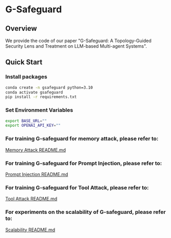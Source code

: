 # G-Safeguard

## Overview

We provide the code of our paper "G-Safeguard: A Topology-Guided Security Lens and Treatment on LLM-based Multi-agent Systems". 
## Quick Start

### Install packages

```bash
conda create -n gsafeguard python=3.10
conda activate gsafeguard
pip install -r requirements.txt
```

### Set Environment Variables

```bash
export BASE_URL=""
export OPENAI_API_KEY=""
```

### For training G-safeguard for memory attack, please refer to:
[Memory Attack README.md](./MA/README.md)
### For training G-safeguard for Prompt Injection, please refer to:
[Prompt Injection README.md](./PI/README.md)
### For training G-safeguard for Tool Attack, please refer to:
[Tool Attack README.md](./TA/README.md)
### For experiments on the scalability of G-safeguard, please refer to:
[Scalability README.md](./scalability/README.md)
